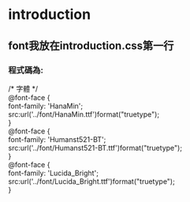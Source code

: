 # introduction
## font我放在introduction.css第一行<br>
### 程式碼為:<br>
/* 字體 */<br>
@font-face {<br>
  font-family: 'HanaMin';<br>
  src:url('../font/HanaMin.ttf')format("truetype");<br>
}<br>
@font-face {<br>
  font-family: 'Humanst521-BT';<br>
  src:url('../font/Humanst521-BT.ttf')format("truetype");<br>
}<br>
@font-face {<br>
  font-family: 'Lucida_Bright';<br>
  src:url('../font/Lucida_Bright.ttf')format("truetype");<br>
}
